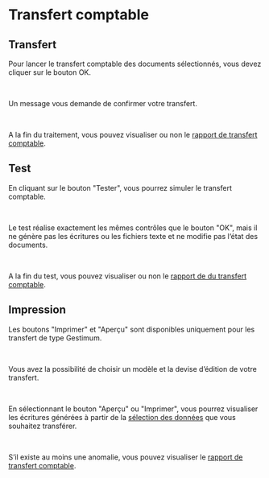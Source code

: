 # Transfert comptable
## Transfert


Pour lancer le transfert comptable des documents sélectionnés, vous 
 devez cliquer sur le bouton OK.


 


Un message vous demande de confirmer votre transfert.


 


A la fin du traitement, vous pouvez visualiser ou non le [rapport de transfert comptable](../7/RapportTransfertComptable.md).


## Test


En cliquant sur le bouton "Tester", vous pourrez simuler le 
 transfert comptable. 


 


Le test réalise exactement les mêmes contrôles que le bouton "OK", 
 mais il ne génère pas les écritures ou les fichiers texte et ne modifie 
 pas l‘état des documents.


 


A la fin du test, vous pouvez visualiser ou non le [rapport 
 de du transfert comptable](../7/RapportTransfertComptable.md).


## Impression


Les boutons "Imprimer" et "Aperçu" sont disponibles 
 uniquement pour les transfert de type Gestimum.


 


Vous avez la possibilité de choisir un modèle et la devise d’édition 
 de votre transfert.


 


En sélectionnant le bouton "Aperçu" ou "Imprimer", 
 vous pourrez visualiser les écritures générées à partir de la [sélection des données](../3/SelectionDonnees.md) que vous 
 souhaitez transférer.


 


S’il existe au moins une anomalie, vous pouvez visualiser le [rapport de transfert comptable](../7/RapportTransfertComptable.md).


